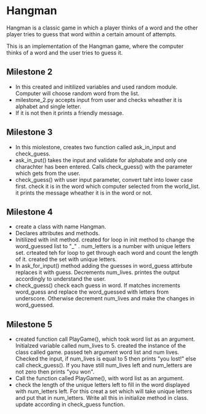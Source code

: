 # Hangman
Hangman is a classic game in which a player thinks of a word and the other player tries to guess that word within a certain amount of attempts.

This is an implementation of the Hangman game, where the computer thinks of a word and the user tries to guess it. 



## Milestone 2
- In this created and initilized variables and used random module. Computer will choose random word from the list.
- milestone_2.py accepts input from user and checks wheather it is alphabet and single letter.
- If it is not then it prints a friendly message.

## Milestone 3
- In this miolestone, creates two function called ask_in_input and check_guess.
- ask_in_put() takes the input and validate for alphabate and only one charachter has been entered.
  Calls check_guess() with the parameter which gets from the user.
- check_guess() with user input parameter, convert taht into lower case first. check it is in the word which computer selected   from the world_list.
it prints the message wheather it is in the word or not.

## Milestone 4
- create a class with name Hangman.
- Declares attributes and methods.
- Initilized with init method. created for loop in init method to change the word_guessed list to "_" . num_letters is a number with unique letters set. crteated teh for loop to get through each word and count the length of it. created the set with unique letters. 
- In ask_for_input() method adding the guesses in word_guess attirbute replaces it with guess. Decrements num_lives. printes the output accordingly to understand the user.
- check_guess() check each guess in word. If matches increments word_guess and replace the word_guessed with letters from underscore. Otherwise decrement num_lives and make the changes in word_guessed. 
## Milestone 5
- created function call PlayGame(), which took word list as an argument. Initialzed variable called num_lives to 5. created the instance of the class called game. passed teh argument word list and num lives. Checked the input, if num_lives is equal to 5 then prints "you lost!" else call check_guess(). If you have still num_lives left and num_letters are not zero then prints "you won". 
 - Call the function called PlayGame(), with word list as an argument.
 - check the length of the unique letters left to fill in the word displayed with num_letters left. For this creat a set which will take unique letters and put that in num_letters. Write all this in initialize method in class. update according in check_guess function.